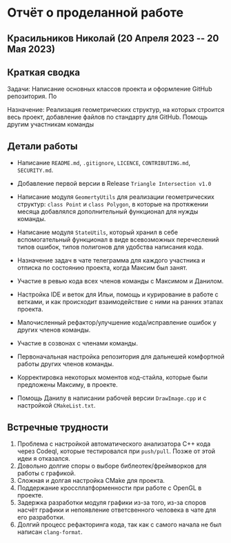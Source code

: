 # Отчёт о проделанной работе
## Красильников Николай (20 Апреля 2023 -- 20 Мая 2023)

## Краткая сводка
Задачи: Написание основных классов проекта и оформление GitHub репозитория. По

Назначение: Реализация геометрических структур, на которых строится весь проект, добавление файлов
по стандарту для GitHub. Помощь другим участникам команды

## Детали работы
- Написание ```README.md```, ```.gitignore```, ```LICENCE```, ```CONTRIBUTING.md```, ```SECURITY.md```.

- Добавление первой версии в Release ```Triangle Intersection v1.0```

- Написание модуля ```GeomertyUtils``` для реализации геометрических структур: ```class Point``` и ```class Polygon```, в которые
на протяжении месяца добавлялся дополнительный функционал для нужды команды.

- Написание модуля ```StateUtils```, который хранил в себе вспомогательный функционал в виде всевозможных
перечеслений типов ошибок, типов полигонов для удобства написания кода.

- Назначение задач в чате телеграмма для каждого участника и отписка по состоянию проекта, когда Максим был занят.

- Участие в ревью кода всех членов команды с Максимом и Данилом.

- Настройка IDE и веток для Ильи, помощь и курирование в работе с ветками, и как происходит взаимодействие с ними на ранних этапах проекта.

- Малочисленный рефактор/улучшение кода/исправление ошибок у других членов команды.

- Участие в созвонах с членами команды.

- Первоначальная настройка репозитория для дальнешей комфортной работы других членов команды.

- Корректировка некоторых моментов код-стайла, которые были предложены Максиму, в проекте.

- Помощь Данилу в написании рабочей версии ```DrawImage.cpp``` и с настройкой ```CMakeList.txt```.

## Встречные трудности
1) Проблема с настройкой автоматического анализатора С++ кода через Codeql, которые тестировался при ```push/pull```. Позже от этой идеи я отказался.
2) Довольно долгие споры о выборе библеотек/фреймворков для работы с графикой.
3) Сложная и долгая настройка CMake для проекта.
4) Поддержание кроссплатформенности при работе с OpenGL в проекте.
5) Задержка разработки модуля графики из-за того, из-за споров насчёт графики и непоявление ответсвенного человека в чате для его разработки.
6) Долгий процесс рефакторинга кода, так как с самого начала не был написан ```clang-format```. 
